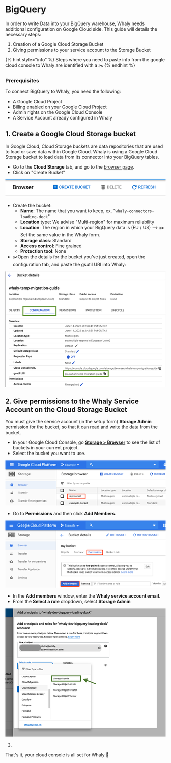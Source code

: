 # BigQuery

In order to write Data into your BigQuery warehouse, Whaly needs additional configuration on Google Cloud side. This guide will details the necessary steps:

1. Creation of a Google Cloud Storage Bucket
2. Giving permissions to your service account to the Storage Bucket

{% hint style="info" %}
Steps where you need to paste info from the google cloud console to Whaly are identified with a :scissors:
{% endhint %}

### Prerequisites <a href="#prerequisites" id="prerequisites"></a>

To connect BigQuery to Whaly, you need the following:

* A Google Cloud Project
* Billing enabled on your Google Cloud Project
* Admin rights on the Google Cloud Console
* A Service Account already configured in Whaly

## 1. Create a Google Cloud Storage bucket

In Google Cloud, Cloud Storage buckets are data repositories that are used to load or save data within Google Cloud. Whaly is using a Google Cloud Storage bucket to load data from its connector into your BigQuery tables.

* Go to the **Cloud Storage** tab, and go to the [browser page](https://console.cloud.google.com/storage/browser).
* Click on "Create Bucket"

![](<../../../.gitbook/assets/image (224).png>)

* Create the bucket:
  * **Name**: The name that you want to keep, ex. "`whaly-connectors-loading-deck`"
  * **Location** type: We advise "Multi-region" for maximum reliability
  * **Location**: The region in which your BigQuery data is (EU / US) --> :scissors:Set the same value in the Whaly form.
  * **Storage class**: Standard
  * **Access control**: Fine grained
  * **Protection tool**: None
* :scissors:Open the details for the bucket you've just created, open the configuration tab, and paste the gsutil URI into Whaly:

![](<../../../.gitbook/assets/image (176).png>)

## 2. Give permissions to the Whaly Service Account on the Cloud Storage Bucket

You must give the service account (in the setup form) **Storage Admin** permission for the bucket, so that it can read and write the data from the bucket.

* In your Google Cloud Console, go [**Storage > Browser**](https://console.cloud.google.com/storage/browser?\_ga=2.91914202.-115928388.1548358412) to see the list of buckets in your current project.
* Select the bucket you want to use.

![](<../../../.gitbook/assets/image (191).png>)

* Go to **Permissions** and then click **Add Members**.

![](<../../../.gitbook/assets/image (166).png>)

* In the **Add members** window, enter the **Whaly service account email**.
* From the **Select a role** dropdown, select **Storage Admin**

![](<../../../.gitbook/assets/Screenshot 2021-12-21 at 13.55.06.png>)

3.

That's it, your cloud console is all set for Whaly :tada:
